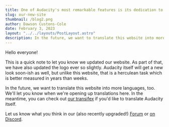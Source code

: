 ```yaml
---
title: One of Audacity's most remarkable features is its dedication to preserving audio quality.
slug: our-new-site
thumbnail: /blog2.png
author: Dawson Custons-Cole
date: February 3, 2023
layout: "../../layouts/PostLayout.astro"
description: In the future, we want to translate this website into more languages, too. We'll let you know when we're opening up translations here. In the meantime, you can check out [our transifex](LINK!) if you'd like to translate Audacity itself.
---
```


Hello everyone!

This is a quick note to let you know we updated our website. As part of that, we have also updated the logo ever so slightly. Audacity itself will get a new look soon-ish as well, but unlike this website, that is a herculean task which is better measured in years than weeks.

In the future, we want to translate this website into more languages, too. We'll let you know when we're opening up translations here. In the meantime, you can check out [our transifex](LINK!) if you'd like to translate Audacity itself.

Let us know what you think in our (also recently upgraded!) [Forum](https://forum.audacityteam.org/...) or [on Discord](https://discord.gg/audacity).
